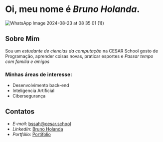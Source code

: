 #  Oi, meu nome é *Bruno Holanda*.


![WhatsApp Image 2024-08-23 at 08 35 01 (1)](https://github.com/user-attachments/assets/50e372d8-7c42-4380-99fd-9f8b50a20d74))

##  Sobre Mim
Sou um *estudante de ciencias da computação* na CESAR School gosto de Programação, aprender coisas novas, praticar esportes e *Passar tempo com familia e amigos*

###  Minhas áreas de interesse:
-  Desenvolvimento back-end
-  Inteligencia Artificial
-  Cibersegurança


##  Contatos

-  *E-mail*: [bssah@cesar.school](bssah@cesar.school)
-  *LinkedIn*: [Bruno Holanda](https://www.linkedin.com/in/brunoholanda1403/)
-  *Portfólio*: [Portifolio](https://github.com/Brno143/Portif-lio-web)
